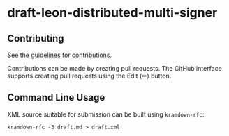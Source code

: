 # draft-leon-distributed-multi-signer

## Contributing

See the
[guidelines for contributions](https://github.com/johanix/draft-leon-distributed-multi-signer/blob/main/CONTRIBUTING.md).

Contributions can be made by creating pull requests.
The GitHub interface supports creating pull requests using the Edit (✏) button.


## Command Line Usage

XML source suitable for submission can be built using `kramdown-rfc`:

```
kramdown-rfc -3 draft.md > draft.xml
```



